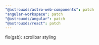 ```yaml
---
"@astrouxds/astro-web-components": patch
"angular-workspace": patch
"@astrouxds/angular": patch
"@astrouxds/react": patch
---
```


fix(gsb): scrollbar styling
